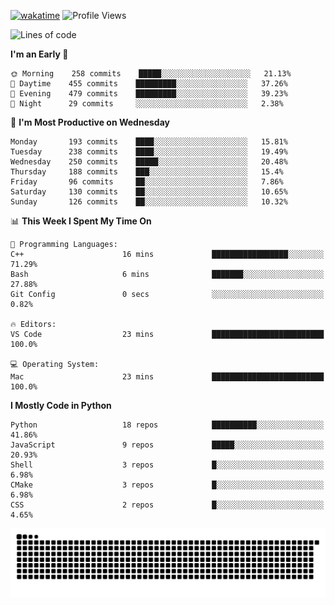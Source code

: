 [![wakatime](https://wakatime.com/badge/user/b920b284-3cde-4cd4-b72e-f7f22d050b16.svg)](https://wakatime.com/@b920b284-3cde-4cd4-b72e-f7f22d050b16)
![Profile Views](http://img.shields.io/badge/Profile%20Views-4586-blue)
<!--START_SECTION:waka-->
![Lines of code](https://img.shields.io/badge/From%20Hello%20World%20I%27ve%20Written--774%20Thousand%20lines%20of%20code-blue)

**I'm an Early 🐤** 

```text
🌞 Morning    258 commits    █████░░░░░░░░░░░░░░░░░░░░   21.13% 
🌆 Daytime    455 commits    █████████░░░░░░░░░░░░░░░░   37.26% 
🌃 Evening    479 commits    █████████░░░░░░░░░░░░░░░░   39.23% 
🌙 Night      29 commits     ░░░░░░░░░░░░░░░░░░░░░░░░░   2.38%

```
📅 **I'm Most Productive on Wednesday** 

```text
Monday       193 commits    ████░░░░░░░░░░░░░░░░░░░░░   15.81% 
Tuesday      238 commits    ████░░░░░░░░░░░░░░░░░░░░░   19.49% 
Wednesday    250 commits    █████░░░░░░░░░░░░░░░░░░░░   20.48% 
Thursday     188 commits    ███░░░░░░░░░░░░░░░░░░░░░░   15.4% 
Friday       96 commits     ██░░░░░░░░░░░░░░░░░░░░░░░   7.86% 
Saturday     130 commits    ██░░░░░░░░░░░░░░░░░░░░░░░   10.65% 
Sunday       126 commits    ██░░░░░░░░░░░░░░░░░░░░░░░   10.32%

```


📊 **This Week I Spent My Time On** 

```text
💬 Programming Languages: 
C++                      16 mins             █████████████████░░░░░░░░   71.29% 
Bash                     6 mins              ███████░░░░░░░░░░░░░░░░░░   27.88% 
Git Config               0 secs              ░░░░░░░░░░░░░░░░░░░░░░░░░   0.82%

🔥 Editors: 
VS Code                  23 mins             █████████████████████████   100.0%

💻 Operating System: 
Mac                      23 mins             █████████████████████████   100.0%

```

**I Mostly Code in Python** 

```text
Python                   18 repos            ██████████░░░░░░░░░░░░░░░   41.86% 
JavaScript               9 repos             █████░░░░░░░░░░░░░░░░░░░░   20.93% 
Shell                    3 repos             █░░░░░░░░░░░░░░░░░░░░░░░░   6.98% 
CMake                    3 repos             █░░░░░░░░░░░░░░░░░░░░░░░░   6.98% 
CSS                      2 repos             █░░░░░░░░░░░░░░░░░░░░░░░░   4.65%

```



<!--END_SECTION:waka-->
![Snake animation](https://raw.githubusercontent.com/timmypidashev/timmypidashev/main/commits.svg)
